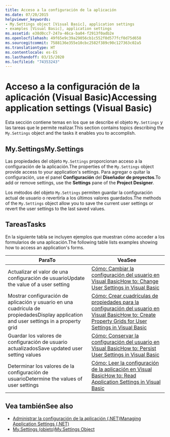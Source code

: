 ```yaml
---
title: Acceso a la configuración de la aplicación
ms.date: 07/20/2015
helpviewer_keywords:
- My.Settings object [Visual Basic], application settings
- examples [Visual Basic], application settings
ms.assetid: e38d0cc7-247a-46ca-ba04-f2913f0adb2e
ms.openlocfilehash: 49f65e9c39a29056cb1c552f0d577fcf0d75d658
ms.sourcegitcommit: 7588136e355e10cbc2582f389c90c127363c02a5
ms.translationtype: HT
ms.contentlocale: es-ES
ms.lasthandoff: 03/15/2020
ms.locfileid: "74353243"
---
```

# <a name="accessing-application-settings-visual-basic"></a><span data-ttu-id="ee2ee-102">Acceso a la configuración de la aplicación (Visual Basic)</span><span class="sxs-lookup"><span data-stu-id="ee2ee-102">Accessing application settings (Visual Basic)</span></span>

<span data-ttu-id="ee2ee-103">Esta sección contiene temas en los que se describe el objeto `My.Settings` y las tareas que le permite realizar.</span><span class="sxs-lookup"><span data-stu-id="ee2ee-103">This section contains topics describing the `My.Settings` object and the tasks it enables you to accomplish.</span></span>  
  
## <a name="mysettings"></a><span data-ttu-id="ee2ee-104">My.Settings</span><span class="sxs-lookup"><span data-stu-id="ee2ee-104">My.Settings</span></span>  

 <span data-ttu-id="ee2ee-105">Las propiedades del objeto `My.Settings` proporcionan acceso a la configuración de la aplicación.</span><span class="sxs-lookup"><span data-stu-id="ee2ee-105">The properties of the `My.Settings` object provide access to your application's settings.</span></span> <span data-ttu-id="ee2ee-106">Para agregar o quitar la configuración, use el panel **Configuración** del **Diseñador de proyectos**.</span><span class="sxs-lookup"><span data-stu-id="ee2ee-106">To add or remove settings, use the **Settings** pane of the **Project Designer**.</span></span>  
  
 <span data-ttu-id="ee2ee-107">Los métodos del objeto `My.Settings` permiten guardar la configuración actual de usuario o revertirla a los últimos valores guardados.</span><span class="sxs-lookup"><span data-stu-id="ee2ee-107">The methods of the `My.Settings` object allow you to save the current user settings or revert the user settings to the last saved values.</span></span>  
  
## <a name="tasks"></a><span data-ttu-id="ee2ee-108">Tareas</span><span class="sxs-lookup"><span data-stu-id="ee2ee-108">Tasks</span></span>  

 <span data-ttu-id="ee2ee-109">En la siguiente tabla se incluyen ejemplos que muestran cómo acceder a los formularios de una aplicación.</span><span class="sxs-lookup"><span data-stu-id="ee2ee-109">The following table lists examples showing how to access an application's forms.</span></span>  
  
|<span data-ttu-id="ee2ee-110">Para</span><span class="sxs-lookup"><span data-stu-id="ee2ee-110">To</span></span>|<span data-ttu-id="ee2ee-111">Vea</span><span class="sxs-lookup"><span data-stu-id="ee2ee-111">See</span></span>|  
|--------|---------|  
|<span data-ttu-id="ee2ee-112">Actualizar el valor de una configuración de usuario</span><span class="sxs-lookup"><span data-stu-id="ee2ee-112">Update the value of a user setting</span></span>|[<span data-ttu-id="ee2ee-113">Cómo: Cambiar la configuración del usuario en Visual Basic</span><span class="sxs-lookup"><span data-stu-id="ee2ee-113">How to: Change User Settings in Visual Basic</span></span>](../../../../visual-basic/developing-apps/programming/app-settings/how-to-change-user-settings.md)|  
|<span data-ttu-id="ee2ee-114">Mostrar configuración de aplicación y usuario en una cuadrícula de propiedades</span><span class="sxs-lookup"><span data-stu-id="ee2ee-114">Display application and user settings in a property grid</span></span>|[<span data-ttu-id="ee2ee-115">Cómo: Crear cuadrículas de propiedades para la configuración del usuario en Visual Basic</span><span class="sxs-lookup"><span data-stu-id="ee2ee-115">How to: Create Property Grids for User Settings in Visual Basic</span></span>](../../../../visual-basic/developing-apps/programming/app-settings/how-to-create-property-grids-for-user-settings.md)|  
|<span data-ttu-id="ee2ee-116">Guardar los valores de configuración de usuario actualizados</span><span class="sxs-lookup"><span data-stu-id="ee2ee-116">Save updated user setting values</span></span>|[<span data-ttu-id="ee2ee-117">Cómo: Conservar la configuración del usuario en Visual Basic</span><span class="sxs-lookup"><span data-stu-id="ee2ee-117">How to: Persist User Settings in Visual Basic</span></span>](../../../../visual-basic/developing-apps/programming/app-settings/how-to-persist-user-settings.md)|  
|<span data-ttu-id="ee2ee-118">Determinar los valores de la configuración de usuario</span><span class="sxs-lookup"><span data-stu-id="ee2ee-118">Determine the values of user settings</span></span>|[<span data-ttu-id="ee2ee-119">Cómo: Leer la configuración de la aplicación en Visual Basic</span><span class="sxs-lookup"><span data-stu-id="ee2ee-119">How to: Read Application Settings in Visual Basic</span></span>](../../../../visual-basic/developing-apps/programming/app-settings/how-to-read-application-settings.md)|  
  
## <a name="see-also"></a><span data-ttu-id="ee2ee-120">Vea también</span><span class="sxs-lookup"><span data-stu-id="ee2ee-120">See also</span></span>

- [<span data-ttu-id="ee2ee-121">Administrar la configuración de la aplicación (.NET)</span><span class="sxs-lookup"><span data-stu-id="ee2ee-121">Managing Application Settings (.NET)</span></span>](/visualstudio/ide/managing-application-settings-dotnet)
- [<span data-ttu-id="ee2ee-122">My.Settings (objeto)</span><span class="sxs-lookup"><span data-stu-id="ee2ee-122">My.Settings Object</span></span>](../../../../visual-basic/language-reference/objects/my-settings-object.md)
